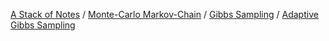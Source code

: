 [A Stack of Notes](../../../a-stack-of-notes.md) / [Monte-Carlo Markov-Chain](../../monte-carlo-markov-chain.md) / [Gibbs Sampling](../gibbs-sampling.md) / [Adaptive Gibbs Sampling](adaptive-gibbs-sampling.md)
